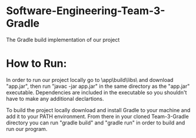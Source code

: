 # Software-Engineering-Team-3-Gradle
 The Gradle build implementation of our project

# How to Run:
In order to run our project locally go to \app\build\libs\ and download "app.jar", then run "javac -jar app.jar" in the same directory as the "app.jar" executable. Dependencies are included in the executable so you shouldn't have to make any additional declartions.

To build the project locally download and install Gradle to your machine and add it to your PATH environment. From there in your cloned Team-3-Gradle directory you can run "gradle build" and "gradle run" in order to build and run our program. 
